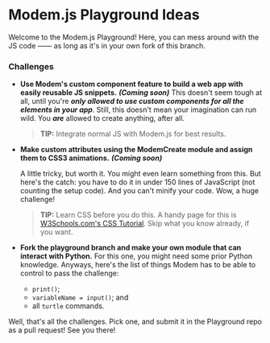 # Modem.js Playground Ideas
Welcome to the Modem.js Playground! Here, you can mess around with the JS code —— as long as it's in your own fork of this branch.

### Challenges
 - **Use Modem's custom component feature to build a web app with easily reusable JS snippets.** 
***(Coming soon)***	
	This doesn't seem tough at all, until you're ***only allowed to use custom components for all the elements in your app***.  Still, this doesn't mean your imagination can run wild. You ***are*** allowed to create anything, after all.

	> **TIP:** Integrate normal JS with Modem.js for best results.
- **Make custom attributes using the ModemCreate module and assign them to CSS3 animations.** ***(Coming soon)***

	A little tricky, but worth it. You might even learn something from this. But here's the catch: you have to do it in 	under 150 lines of JavaScript (not counting the setup code). And you can't minify your code.
	Wow, a huge challenge!

	> **TIP:** Learn CSS before you do this. A handy page for this is [W3Schools.com's CSS Tutorial](https://w3schools.com/css/css_intro.asp). Skip what you know already, if you want.
- **Fork the playground branch and make your own module that can interact with Python.**
	For this one, you might need some prior Python knowledge. Anyways, here's the list of things Modem has
	to be able to control to pass the challenge:
	- `print()`;
	- `variableName = input()`; and
	- all `turtle` commands.


Well, that's all the challenges. Pick one, and submit it in the Playground repo as a pull request! See you there!
